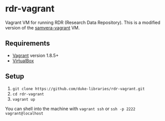 # rdr-vagrant
Vagrant VM for running RDR (Research Data Repository). This is a modified version of the [samvera-vagrant](https://github.com/samvera-labs/samvera-vagrant) VM.

## Requirements

* [Vagrant](https://www.vagrantup.com/) version 1.8.5+
* [VirtualBox](https://www.virtualbox.org/)

## Setup

1. `git clone https://github.com/duke-libraries/rdr-vagrant.git`
2. `cd rdr-vagrant`
3. `vagrant up`

You can shell into the machine with `vagrant ssh` or `ssh -p 2222 vagrant@localhost`
